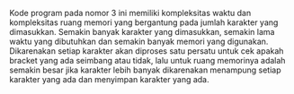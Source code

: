 Kode program pada nomor 3 ini memiliki kompleksitas waktu dan kompleksitas ruang memori yang bergantung pada jumlah karakter yang dimasukkan. Semakin banyak karakter yang dimasukkan, semakin lama waktu yang dibutuhkan dan semakin banyak memori yang digunakan. Dikarenakan setiap karakter akan diproses satu persatu untuk cek apakah bracket yang ada seimbang atau tidak, lalu untuk ruang memorinya adalah semakin besar jika karakter lebih banyak dikarenakan menampung setiap karakter yang ada dan menyimpan karakter yang ada.
